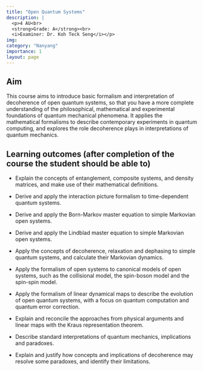 ```yaml
---
title: "Open Quantum Systems"
description: |
  <p>4 AU<br>
  <strong>Grade: A</strong><br>
  <i>Examiner: Dr. Koh Teck Seng</i></p>
img:
category: "Nanyang"
importance: 1
layout: page
---
```


## Aim

This course aims to introduce basic formalism and interpretation of decoherence of open quantum systems, so that you have a more complete understanding of the philosophical, mathematical and experimental foundations of quantum mechanical phenomena. It applies the mathematical formalisms to describe contemporary experiments in quantum computing, and explores the role decoherence plays in interpretations of quantum mechanics.

## Learning outcomes (after completion of the course the student should be able to)

- Explain the concepts of entanglement, composite systems, and density matrices, and make use of their mathematical definitions.

- Derive and apply the interaction picture formalism to time-dependent quantum systems.

- Derive and apply the Born-Markov master equation to simple Markovian open systems.

- Derive and apply the Lindblad master equation to simple Markovian open systems.

- Apply the concepts of decoherence, relaxation and dephasing to simple quantum systems, and calculate their Markovian dynamics.

- Apply the formalism of open systems to canonical models of open systems, such as the collisional model, the spin-boson model and the spin-spin model.

- Apply the formalism of linear dynamical maps to describe the evolution of open quantum systems, with a focus on quantum computation and quantum error correction.

- Explain and reconcile the approaches from physical arguments and linear maps with the Kraus representation theorem.

- Describe standard interpretations of quantum mechanics, implications and paradoxes.

- Explain and justify how concepts and implications of decoherence may resolve some paradoxes, and identify their limitations.
